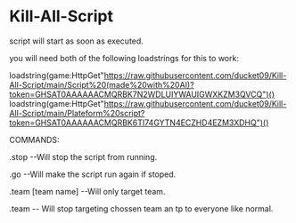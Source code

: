 # Kill-All-Script

script will start as soon as executed.

you will need both of the following loadstrings for this to work:

loadstring(game:HttpGet"https://raw.githubusercontent.com/ducket09/Kill-All-Script/main/Script%20(made%20with%20AI)?token=GHSAT0AAAAAACMQRBK7N2WDLUIYWAUIGWXKZM3QVCQ")()
loadstring(game:HttpGet"https://raw.githubusercontent.com/ducket09/Kill-All-Script/main/Plateform%20script?token=GHSAT0AAAAAACMQRBK6TI74GYTN4ECZHD4EZM3XDHQ")()

COMMANDS:

.stop --Will stop the script from running.

.go --Will make the script run again if stoped.

.team [team name] --Will only target team.

.team -- Will stop targeting chossen team an tp to everyone like normal.
